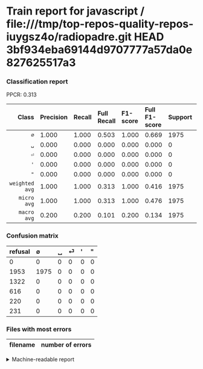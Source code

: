 # Train report for javascript / file:///tmp/top-repos-quality-repos-iuygsz4o/radiopadre.git HEAD 3bf934eba69144d9707777a57da0e827625517a3

### Classification report

PPCR: 0.313

| Class | Precision | Recall | Full Recall | F1-score | Full F1-score | Support | Full Support | PPCR |
|------:|:----------|:-------|:------------|:---------|:---------|:--------|:-------------|:-----|
| `∅` | 1.000| 1.000| 0.503| 1.000| 0.669| 1975| 3928| 0.503 |
| `␣` | 0.000| 0.000| 0.000| 0.000| 0.000| 0| 1322| 0.000 |
| `⏎` | 0.000| 0.000| 0.000| 0.000| 0.000| 0| 616| 0.000 |
| `'` | 0.000| 0.000| 0.000| 0.000| 0.000| 0| 220| 0.000 |
| `"` | 0.000| 0.000| 0.000| 0.000| 0.000| 0| 231| 0.000 |
| `weighted avg` | 1.000| 1.000| 0.313| 1.000| 0.416| 1975| 6317| 0.313 |
| `micro avg` | 1.000| 1.000| 0.313| 1.000| 0.476| 1975| 6317| 0.313 |
| `macro avg` | 0.200| 0.200| 0.101| 0.200| 0.134| 1975| 6317| 0.313 |

### Confusion matrix

|refusal|  ∅| ␣| ⏎| '| "| 
|:---|:---|:---|:---|:---|:---|
|0 |0 |0 |0 |0 |0 |
|1953 |1975 |0 |0 |0 |0 |
|1322 |0 |0 |0 |0 |0 |
|616 |0 |0 |0 |0 |0 |
|220 |0 |0 |0 |0 |0 |
|231 |0 |0 |0 |0 |0 |

### Files with most errors

| filename | number of errors|
|:----:|:-----|

<details>
    <summary>Machine-readable report</summary>
```json
{
  "cl_report": {"\"": {"f1-score": 0.0, "precision": 0.0, "recall": 0.0, "support": 0}, "\u0027": {"f1-score": 0.0, "precision": 0.0, "recall": 0.0, "support": 0}, "macro avg": {"f1-score": 0.2, "precision": 0.2, "recall": 0.2, "support": 1975}, "micro avg": {"f1-score": 1.0, "precision": 1.0, "recall": 1.0, "support": 1975}, "weighted avg": {"f1-score": 1.0, "precision": 1.0, "recall": 1.0, "support": 1975}, "\u2205": {"f1-score": 1.0, "precision": 1.0, "recall": 1.0, "support": 1975}, "\u23ce": {"f1-score": 0.0, "precision": 0.0, "recall": 0.0, "support": 0}, "\u2423": {"f1-score": 0.0, "precision": 0.0, "recall": 0.0, "support": 0}},
  "cl_report_full": {"\"": {"f1-score": 0.0, "precision": 0.0, "recall": 0.0, "support": 231}, "\u0027": {"f1-score": 0.0, "precision": 0.0, "recall": 0.0, "support": 220}, "macro avg": {"f1-score": 0.1338302558021345, "precision": 0.2, "recall": 0.1005600814663951, "support": 6317}, "micro avg": {"f1-score": 0.47636275928605887, "precision": 1.0, "recall": 0.31264840905493113, "support": 6317}, "weighted avg": {"f1-score": 0.4160877353101032, "precision": 0.6218141522874783, "recall": 0.3126484090549311, "support": 6317}, "\u2205": {"f1-score": 0.6691512790106725, "precision": 1.0, "recall": 0.5028004073319755, "support": 3928}, "\u23ce": {"f1-score": 0.0, "precision": 0.0, "recall": 0.0, "support": 616}, "\u2423": {"f1-score": 0.0, "precision": 0.0, "recall": 0.0, "support": 1322}},
  "ppcr": 0.31264840905493113
}
```
</details>
